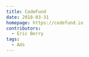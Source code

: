 ```yaml
---
title: CodeFund
date: 2018-03-31
homepage: https://codefund.io
contributors:
  - Eric Berry
tags:
  - Ads
---
```

